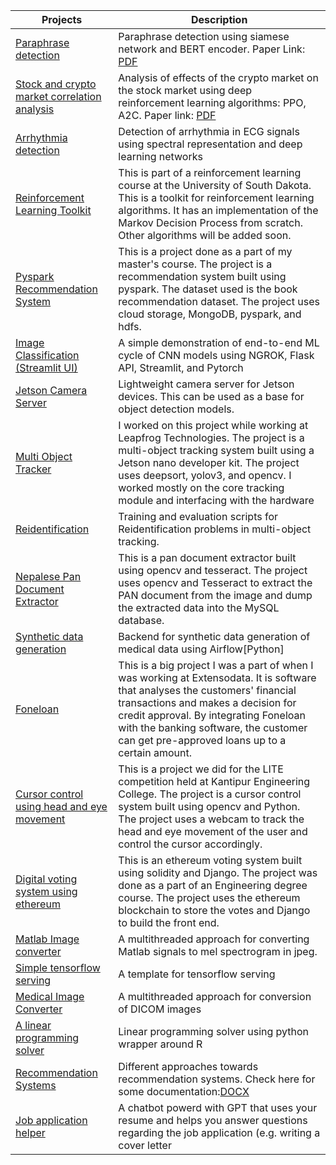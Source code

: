 | Projects | Description|
|----------|------------|
|<a href = "https://github.com/siddhi47/siamese-bert">Paraphrase detection</a>|Paraphrase detection using siamese network and BERT encoder. Paper Link: <a href = 'https://github.com/siddhi47/siamese-bert/blob/main/paraphrase-detection.pdf'> PDF</a>|
|<a href = "https://github.com/siddhi47/rl-project">Stock and crypto market correlation analysis</a>| Analysis of effects of the crypto market on the stock market using deep reinforcement learning algorithms: PPO, A2C. Paper link: <a href = 'https://github.com/siddhi47/rl-project/blob/main/Reinforcement_Learning.pdf'>PDF</a>|
|<a href = "https://github.com/siddhi47/ecg-classification">Arrhythmia detection</a>| Detection of arrhythmia in ECG signals using spectral representation and deep learning networks|
|<a href = "https://github.com/siddhi47/reinforcement-learning">Reinforcement Learning Toolkit</a>| This is part of a reinforcement learning course at the University of South Dakota. This is a toolkit for reinforcement learning algorithms. It has an implementation of the Markov Decision Process from scratch. Other algorithms will be added soon.|
|<a href = "https://github.com/siddhi47/pyspark-recommentation">Pyspark Recommendation System</a>| This is a project done as a part of my master's course. The project is a recommendation system built using pyspark. The dataset used is the book recommendation dataset. The project uses cloud storage, MongoDB, pyspark, and hdfs.|
|<a href = 'https://github.com/siddhi47/streamlit-image-classification'>Image Classification (Streamlit UI)</a>| A simple demonstration of end-to-end ML cycle of CNN models using NGROK, Flask API, Streamlit, and Pytorch|
|<a href = 'https://github.com/siddhi47/Jetson-camera-server'>Jetson Camera Server</a>| Lightweight camera server for Jetson devices. This can be used as a base for object detection models.|
|<a href = "https://www.i8labs.com/">Multi Object Tracker</a>| I worked on this project while working at Leapfrog Technologies. The project is a multi-object tracking system built using a Jetson nano developer kit. The project uses deepsort, yolov3, and opencv. I worked mostly on the core tracking module and interfacing with the hardware|
|<a href = 'https://github.com/siddhi47/reidentification'> Reidentification </a>| Training and evaluation scripts for Reidentification problems in multi-object tracking.|
|<a href = "https://github.com/siddhi47/Nepalese-PAN-extraction">Nepalese Pan Document Extractor</a>|This is a pan document extractor built using opencv and tesseract. The project uses opencv and Tesseract to extract the PAN document from the image and dump the extracted data into the MySQL database. |
|<a href = 'https://github.com/siddhi47/airflow-2/tree/develop'>Synthetic data generation</a>|Backend for synthetic data generation of medical data using Airflow[Python]|
|<a href = "https://foneloan.com.np/">Foneloan</a>| This is a big project I was a part of when I was working at Extensodata. It is software that analyses the customers' financial transactions and makes a decision for credit approval. By integrating Foneloan with the banking software, the customer can get pre-approved loans up to a certain amount.|
|<a href = "https://github.com/siddhi47/Cursor-Control-using-Eye-Movement">Cursor control using head and eye movement</a>| This is a project we did for the LITE competition held at Kantipur Engineering College. The project is a cursor control system built using opencv and Python. The project uses a webcam to track the head and eye movement of the user and control the cursor accordingly.|
|<a href = "https://bitbucket.org/siddhi47/ethereumvoting/src/master/voting/">Digital voting system using ethereum</a>|This is an ethereum voting system built using solidity and Django. The project was done as a part of an Engineering degree course. The project uses the ethereum blockchain to store the votes and Django to build the front end. |
|<a href = "https://github.com/siddhi47/mat2jpeg">Matlab Image converter</a>| A multithreaded approach for converting Matlab signals to mel spectrogram in jpeg. |
|<a href = "https://github.com/siddhi47/tensorflow_serving">Simple tensorflow serving</a>|A template for tensorflow serving |
|<a href = "https://github.com/siddhi47/medicalimage_converter">Medical Image Converter</a>|A multithreaded approach for conversion of DICOM images |
|<a href = "https://github.com/siddhi47/linear-programming-package">A linear programming solver</a>| Linear programming solver using python wrapper around R|
|<a href = "https://github.com/siddhi47/projects_and_researchs/tree/recommender_system">Recommendation Systems</a>| Different approaches towards recommendation systems. Check here for some documentation:<a href = https://github.com/siddhi47/projects_and_researchs/blob/recommender_system/reccomender_system_diff_approaches/Recommender.docx>DOCX</a>|
|<a href = "http://18.219.246.2:5000"> Job application helper </a> | A chatbot powerd with GPT that uses your resume and helps you answer questions regarding the job application (e.g. writing a cover letter|
